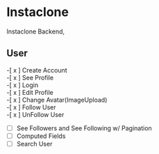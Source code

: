 # Instaclone

Instaclone Backend,

## User

-[ x ] Create Account  
-[ x ] See Profile  
-[ x ] Login  
-[ x ] Edit Profile  
-[ x ] Change Avatar(ImageUpload)  
-[ x ] Follow User  
-[ x ] UnFollow User  
-[ ] See Followers and See Following w/ Pagination  
-[ ] Computed Fields  
-[ ] Search User

